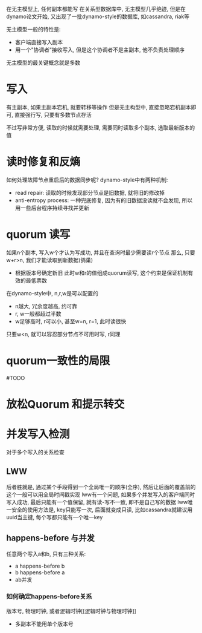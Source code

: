 在无主模型上, 任何副本都能写
在关系型数据库中, 无主模型几乎绝迹, 但是在dynamo论文开始, 又出现了一批dynamo-style的数据库, 如cassandra, riak等

无主模型一般的特性是:
- 客户端直接写入副本
- 用一个"协调者"接收写入, 但是这个协调者不是主副本, 他不负责处理顺序

无主模型的最关键概念就是多数
# 写入
有主副本, 如果主副本宕机, 就要转移等操作
但是无主构型中, 直接忽略宕机副本即可, 直接强行写, 只要有多数节点存活

不过写非常方便, 读取的时候就需要处理, 需要同时读取多个副本, 选取最新版本的值

# 读时修复和反熵
如何处理故障节点重启后的数据同步呢?
dynamo-style中有两种机制:
- read repair: 读取的时候发现部分节点是旧数据, 就将旧的修改掉
- anti-entropy process: 一种兜底修复, 因为有的旧数据没读就不会发现, 所以用一些后台程序持续寻找并更新
# quorum 读写
如果n个副本, 写入w个才认为写成功, 并且在查询时最少需要读r个节点
那么, 只要w+r>n, 我们才能读取到新数据(鸽巢)
- 根据版本号确定新旧
此时w和r的值组成quorum读写, 这个约束是保证机制有效的最低票数

在dynamo-style中, n,r,w是可以配置的
- n越大, 冗余度越高, 约可靠
- r, w一般都超过半数
- w足够高时, r可以小, 甚至w=n, r=1, 此时读很快

只要w<n, 就可以容忍部分节点不可用时写, r同理



# quorum一致性的局限
#TODO 

# 放松Quorum 和提示转交

# 并发写入检测
对于多个写入的关系检查
## LWW
后者胜就是, 通过某个手段得到一个全局唯一的顺序(全序), 然后让后面的覆盖前的
这个一般可以用全局时间戳实现
lww有一个问题, 如果多个并发写入的客户端同时写入成功, 最后只能有一个值保留, 就有读-写不一致, 即不是自己写的数据
lww唯一安全的使用方法是, key只能写一次, 后面就变成只读, 比如cassandra就建议用uuid当主键, 每个写都只能有一个唯一key

## happens-before 与并发

任意两个写入a和b, 只有三种关系:
- a happens-before b
- b happens-before a
- ab并发
### 如何确定happens-before关系

版本号, 物理时钟, 或者逻辑时钟[[逻辑时钟与物理时钟]]
- 多副本不能用单个版本号